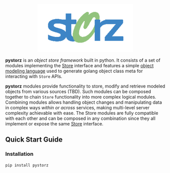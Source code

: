 <p align="center">
<img src="logo.png" width="300" alt="storz" />
</p>

**pystorz** is an *object store framework* built in python. It consists of a set of modules implementing the [Store](https://github.com/wazofski/pystorz/tree/master/pystorz/store) interface and features a simple [object modeling language](https://github.com/wazofski/pystorz/tree/master/pystorz/mgen) used to generate golang object class meta for interacting with `Store` APIs.

**pystorz** modules provide functionality to store, modify and retrieve modeled objects from various sources (TBD). Such modules can be composed together to chain `Store` functionality into more complex logical modules. Combining modules allows handling object changes and manipulating data in complex ways *within or across* services, making multi-level server complexity achievable with ease. The Store modules are fully compatible with each other and can be composed in any combination since they all implement or expose the same [Store](https://github.com/wazofski/pystorz/tree/master/pystorz/store) interface.

## Quick Start Guide

### Installation
```
pip install pystorz
```